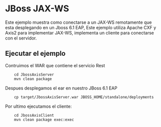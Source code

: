 JBoss JAX-WS
======================

Este ejemplo muestra como conectarse a un JAX-WS remotamente que esta desplegando en un Jboss 6.1 EAP, Este ejemplo utiliza Apache CXF y Axis2 para implementar JAX-WS,
implementa un cliente para conectarse con el servidor.

Ejecutar el ejemplo
-------------------
		
Contruimos el WAR que contiene el servicio Rest
		
		cd JbossAxisServer
        mvn clean package	
		
Despues desplegamos el ear en nuestro JBoss 6.1 EAP

		cp target/JbossAxisServer.war JBOSS_HOME/standalone/deployments

Por ultimo ejecutamos el cliente:
		
		cd JbossAxisClient
		mvn clean package exec:exec